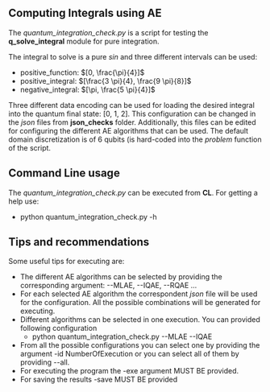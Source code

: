 ## Computing Integrals using AE

The *quantum_integration_check.py* is a script for testing the **q_solve_integral** module for pure integration.

The integral to solve is a pure *sin* and three different intervals can be used:

* positive\_function: $[0, \frac{\pi}{4}]$
* positive\_integral: $[\frac{3 \pi}{4}, \frac{9 \pi}{8}]$
* negative\_integral: $[\pi, \frac{5 \pi}{4}]$

Three different data encoding can be used for loading the desired integral into the quantum final state: [0, 1, 2]. This configuration can be changed in the *json* files from **json_checks** folder. Additionally, this files can be edited for configuring the different AE algorithms that can be used. The default domain discretization is of 6 qubits (is hard-coded into the *problem* function of the script. 


## Command Line usage

The *quantum_integration_check.py* can be executed from **CL**. For getting a help use:

* python  quantum\_integration\_check.py -h

## Tips and recommendations 

Some useful tips for executing are:

* The different AE algorithms can be selected by providing the corresponding argument: --MLAE, --IQAE, --RQAE ... 
* For each selected AE algorithm the correspondent *json* file will be used for the configuration. All the possible combinations will be generated for executing. 
* Different algorithms can be selected in one execution. You can provided following configuration 
    * python  quantum\_integration\_check.py --MLAE --IQAE 
* From all the possible configurations you can select one by providing the argument -id NumberOfExecution or you can select all of them by providing --all.    
* For executing the program the -exe argument MUST BE provided.
* For saving the results -save MUST BE provided


